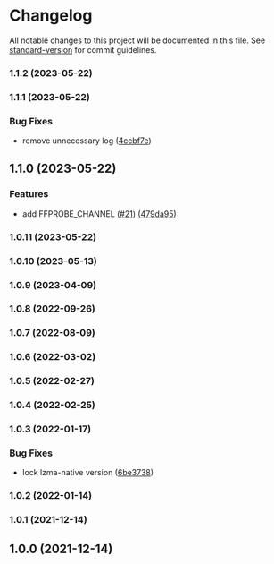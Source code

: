 # Changelog

All notable changes to this project will be documented in this file. See [standard-version](https://github.com/conventional-changelog/standard-version) for commit guidelines.

### 1.1.2 (2023-05-22)

### 1.1.1 (2023-05-22)


### Bug Fixes

* remove unnecessary log ([4ccbf7e](https://github.com/microlinkhq/ffprobe/commit/4ccbf7e039f49ba6f41a8d068a7da827ae731f66))

## 1.1.0 (2023-05-22)


### Features

* add FFPROBE_CHANNEL ([#21](https://github.com/microlinkhq/ffprobe/issues/21)) ([479da95](https://github.com/microlinkhq/ffprobe/commit/479da95230c8088c85da8e8c4da8d6598bfe340e))

### 1.0.11 (2023-05-22)

### 1.0.10 (2023-05-13)

### 1.0.9 (2023-04-09)

### 1.0.8 (2022-09-26)

### 1.0.7 (2022-08-09)

### 1.0.6 (2022-03-02)

### 1.0.5 (2022-02-27)

### 1.0.4 (2022-02-25)

### 1.0.3 (2022-01-17)


### Bug Fixes

* lock lzma-native version ([6be3738](https://github.com/microlinkhq/ffprobe/commit/6be37383435c7f2173d5a0e3ba40f8cc5767e1b8))

### 1.0.2 (2022-01-14)

### 1.0.1 (2021-12-14)

## 1.0.0 (2021-12-14)
